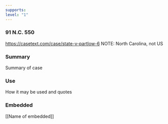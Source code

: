 ```yaml
---
supports: 
level: "1"
---
```


### 91 N.C. 550

https://casetext.com/case/state-v-partlow-6
NOTE: North Carolina, not US

### Summary

Summary of case

### Use

How it may be used and quotes

### Embedded

[[Name of embedded]]